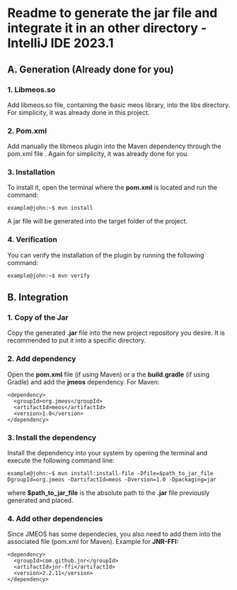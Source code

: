 # Readme to generate the jar file and integrate it in an other directory - IntelliJ IDE 2023.1
## A. Generation (Already done for you)
### 1. Libmeos.so
  Add libmeos.so file, containing the basic meos library, into the libs directory. For simplicity, it was already done in this project.
### 2. Pom.xml
  Add manually the libmeos plugin into the Maven dependency through the pom.xml file **<build>**. Again for simplicity, it was already done for you.
### 3. Installation
  To install it, open the terminal where the **pom.xml** is located and run the command: 
  ```console
  example@john:~$ mvn install
  ```
  A jar file will be generated into the target folder of the project.

### 4. Verification
  You can verify the installation of the plugin by running the following command: 
   ```console
  example@john:~$ mvn verify
  ```

## B. Integration

### 1. Copy of the Jar
  Copy the generated **.jar** file into the new project repository you desire. It is recommended to put it into a specific directory.

### 2. Add dependency
  Open the **pom.xml** file (if using Maven) or a the **build.gradle** (if using Gradle) and add the **jmeos** dependency. For Maven: 
  ```
  <dependency>
    <groupId>org.jmeos</groupId>
    <artifactId>meos</artifactId>
    <version>1.0</version>
  </dependency>
  ```

### 3. Install the dependency

  Install the dependency into your system by opening the terminal and execute the following command line:
  ```console
  example@john:~$ mvn install:install-file -Dfile=$path_to_jar_file DgroupId=org.jmeos -DartifactId=meos -Dversion=1.0 -Dpackaging=jar
  ```
  where **$path_to_jar_file** is the absolute path to the **.jar** file previously generated and placed.

### 4. Add other dependencies

  Since JMEOS has some dependecies, you also need to add them into the associated file (pom.xml for Maven). Example for **JNR-FFI:**
  ```
  <dependency>
    <groupId>com.github.jnr</groupId>
    <artifactId>jnr-ffi</artifactId>
    <version>2.2.11</version>
  </dependency>
  ```
  

